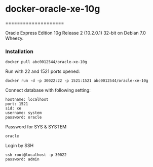 # docker-oracle-xe-10g

====================

Oracle Express Edition 10g Release 2 (10.2.0.1) 32-bit on Debian 7.0 Wheezy.


### Installation
```
docker pull abc0012544/oracle-xe-10g
```

Run with 22 and 1521 ports opened:
```
docker run -d -p 30022:22 -p 1521:1521 abc0012544/oracle-xe-10g
```

Connect database with following setting:
```
hostname: localhost
port: 1521
sid: xe
username: system
password: oracle
```

Password for SYS & SYSTEM
```
oracle
```

Login by SSH
```
ssh root@localhost -p 30022
password: admin
```
